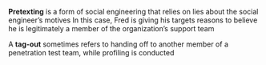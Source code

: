**Pretexting** is a form of social engineering that relies on lies about the social engineer’s motives In this case, Fred is giving his targets reasons to believe he is legitimately a member of the organization’s support team  

 A **tag-out** sometimes refers to handing off to another member of a penetration test team, while profiling is conducted
